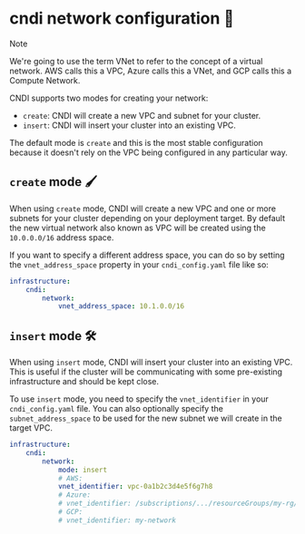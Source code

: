 # cndi network configuration 🔌

> [!NOTE]
> We're going to use the term VNet to refer to the concept of a virtual network.
> AWS calls this a VPC, Azure calls this a VNet, and GCP calls this a Compute
> Network.

CNDI supports two modes for creating your network:

- `create`: CNDI will create a new VPC and subnet for your cluster.
- `insert`: CNDI will insert your cluster into an existing VPC.

The default mode is `create` and this is the most stable configuration because
it doesn't rely on the VPC being configured in any particular way.

## `create` mode 🖌️

When using `create` mode, CNDI will create a new VPC and one or more subnets for
your cluster depending on your deployment target. By default the new virtual
network also known as VPC will be created using the `10.0.0.0/16` address space.

If you want to specify a different address space, you can do so by setting the
`vnet_address_space` property in your `cndi_config.yaml` file like so:

```yaml
infrastructure:
    cndi:
        network:
            vnet_address_space: 10.1.0.0/16
```

## `insert` mode 🛠️

When using `insert` mode, CNDI will insert your cluster into an existing VPC.
This is useful if the cluster will be communicating with some pre-existing
infrastructure and should be kept close.

To use `insert` mode, you need to specify the `vnet_identifier` in your
`cndi_config.yaml` file. You can also optionally specify the
`subnet_address_space` to be used for the new subnet we will create in the
target VPC.

```yaml
infrastructure:
    cndi:
        network:
            mode: insert
            # AWS:
            vnet_identifier: vpc-0a1b2c3d4e5f6g7h8
            # Azure:
            # vnet_identifier: /subscriptions/.../resourceGroups/my-rg/providers/Microsoft.Network/virtualNetworks/my-vnet
            # GCP:
            # vnet_identifier: my-network
```

